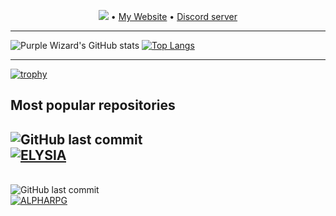 
<p align="center">
  <img src="https://pageview.vercel.app/?github_user=GoldenLys"> • <a target="_blank" href="https://purplewizard.space">My Website</a> • <a target="_blank" href="https://discord.gg/SBuYeHh">Discord server</a>
</p>

---

![Purple Wizard's GitHub stats](https://github-readme-stats.vercel.app/api?username=GoldenLys&count_private=true&include_all_commits=true&show_icons=true&theme=tokyonight&hide_border=true)
[![Top Langs](https://github-readme-stats.vercel.app/api/top-langs/?username=GoldenLys&layout=compact&theme=tokyonight&hide_border=true)](https://github.com/anuraghazra/github-readme-stats)

---
[![trophy](https://github-profile-trophy.vercel.app/?username=GoldenLys&theme=nord&no-frame=true&margin-h=10&margin-w=10)](https://github.com/GoldenLys/github-profile-trophy)

<h2>Most popular repositories</h2>

![GitHub last commit](https://img.shields.io/github/last-commit/GoldenLys/BetterDiscord-Elysia)<br />
[![ELYSIA](https://github-readme-stats.vercel.app/api/pin/?username=GoldenLys&repo=BetterDiscord-Elysia&theme=tokyonight&hide_border=true)](https://github.com/GoldenLys/BetterDiscord-Elysia)
---

<br />![GitHub last commit](https://img.shields.io/github/last-commit/GoldenLys/AlphaRPG)<br />
[![ALPHARPG](https://github-readme-stats.vercel.app/api/pin/?username=GoldenLys&repo=AlphaRPG&theme=tokyonight&hide_border=true)](https://github.com/GoldenLys/AlphaRPG)

